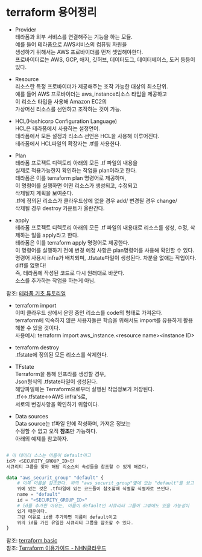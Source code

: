 # terraform 용어정리  
- Provider  
테라폼과 외부 서비스를 연결해주는 기능을 하는 모듈.  
예를 들어 테라폼으로 AWS서비스의 컴퓨팅 자원을  
생성하기 위해서는 AWS 프로바이더를 먼저 셋업해야한다.  
프로바이더로는 AWS, GCP, 애저, 깃허브, 데이터도그, 데이터베이스, 도커 등등이  
있다.


- Resource  
리소스란 특정 프로바이더가 제공해주는 조작 가능한 대상의 최소단위.  
예를 들어 AWS 프로바이더는 aws_instance리소스 타입을 제공하고  
이 리소스 타입을 사용해 Amazon EC2의  
가상머신 리소스를 선언하고 조작하는 것이 가능.


- HCL(Hashicorp Configuration Language)  
HCL은 테라폼에서 사용하는 설정언어.  
테라폼에서 모든 설정과 리소스 선언은 HCL을 사용해 이루어진다.  
테라폼에서 HCL파일의 확장자는 .tf를 사용한다.  

- Plan  
테라폼 프로젝트 디렉토리 아래의 모든 .tf 파일의 내용을  
실제로 적용가능한지 확인하는 작업을 plan이라고 한다.  
테라폼은 이를 terraform plan 명령어로 제공하며,  
이 명령어를 실행하면 어떤 리소스가 생성되고, 수정되고  
삭제될지 계획을 보여준다.  
.tf에 정의된 리소스가 클라우드상에 없을 경우 add/ 변경될 경우 change/   
삭제될 경우 destroy 카운트가 올란간다.  

- apply  
테라폼 프로젝트 디렉토리 아래의 모든 .tf 파일의 내용대로 리소스를 생성, 수정, 삭제하는 일을 apply라고 한다.  
테라폼은 이를 terraform apply 명령어로 제공한다.  
이 명령어를 실행하기 전에 변경 예정 사항은 plan명령어를 사용해 확인할 수 있다.  
명령어 사용시 infra가 배치되며, .tfstate파일이 생성된다. 
차분을 없애는 작업이다. diff를 없앤다!  
즉, 테라폼에 작성된 코드로 다시 원래대로 바꾼다.   
소스를 추가하는 작업을 하는게 아님.

참조: [테라폼 기초 튜토리얼](https://www.44bits.io/ko/post/terraform_introduction_infrastrucute_as_code)


- terraform import  
이미 클라우드 상에서 운영 중인 리소스를 code의 형태로 가져온다.  
terraform에 익숙하지 않은 사용자들은 학습을 위해서도 import를 유용하게 활용해볼 수 있을 것이다.  
사용예시: terraform import aws_instance.\<resource name>\<instance ID>


- terraform destroy  
.tfstate에 정의된 모든 리소스를 삭제한다.  


- TFstate  
Terraform을 통해 인프라를 생성할 경우,  
Json형식의 .tfstate파일이 생성된다.  
해당파일에는 Terraform으로부터 실행된 작업정보가 저장된다.  
.tf<->.tfstate<->AWS infra's로,  
서로의 변경사항을 확인하기 위함이다.

- Data sources  
Data source는 tf파일 안에 작성하며, 가져온 정보는  
수정할 수 없고 오직 **참조**만 가능하다.  
아래의 예제를 참고하자.  
```terraform

# 이 데이터 소스는 이름이 default이고  
id가 <SECURITY_GROUP_ID>인   
시큐리티 그룹을 찾아 해당 리소스의 속성들을 참조할 수 있게 해준다.  

data "aws_securit_group" "default" {
    # 이쪽 이름을 참조한다. 위의 "aws_securit_group"옆에 있는 "default"를 보고 참조하는 것이 아니다.
    위에 있는 것은 .tf파일에 있는 코드들이 참조할때 식별할 식별자로 쓰인다.
    name = "default"
    id = "<SECURITY_GROUP_ID>"
    # id를 추가한 이유는, 이름이 default인 시큐리티 그룹이 그밖에도 있을 가능성이
    있기 때문이다.
    그런 이유로 id를 추가하면 이름이 default이고  
    위의 id를 가진 유일한 시큐리티 그룹을 참조할 수 있다.
}

```


참조: [terraform basic](https://ingnoh.tistory.com/3)  
참조: [Terraform 이용가이드 - NHN클라우드](https://docs.toast.com/ko/Compute/Instance/ko/terraform-guide/)